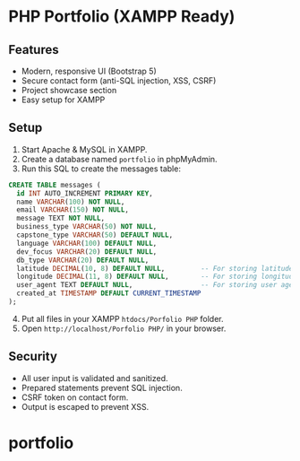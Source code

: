 # PHP Portfolio (XAMPP Ready)

## Features
- Modern, responsive UI (Bootstrap 5)
- Secure contact form (anti-SQL injection, XSS, CSRF)
- Project showcase section
- Easy setup for XAMPP

## Setup
1. Start Apache & MySQL in XAMPP.
2. Create a database named `portfolio` in phpMyAdmin.
3. Run this SQL to create the messages table:

```sql
CREATE TABLE messages (
  id INT AUTO_INCREMENT PRIMARY KEY,
  name VARCHAR(100) NOT NULL,
  email VARCHAR(150) NOT NULL,
  message TEXT NOT NULL,
  business_type VARCHAR(50) NOT NULL,         
  capstone_type VARCHAR(50) DEFAULT NULL,    
  language VARCHAR(100) DEFAULT NULL,        
  dev_focus VARCHAR(20) DEFAULT NULL,         
  db_type VARCHAR(20) DEFAULT NULL,           
  latitude DECIMAL(10, 8) DEFAULT NULL,         -- For storing latitude
  longitude DECIMAL(11, 8) DEFAULT NULL,        -- For storing longitude
  user_agent TEXT DEFAULT NULL,                 -- For storing user agent string
  created_at TIMESTAMP DEFAULT CURRENT_TIMESTAMP
);
```
4. Put all files in your XAMPP `htdocs/Porfolio PHP` folder.
5. Open `http://localhost/Porfolio PHP/` in your browser.

## Security
- All user input is validated and sanitized.
- Prepared statements prevent SQL injection.
- CSRF token on contact form.
- Output is escaped to prevent XSS.
# portfolio

